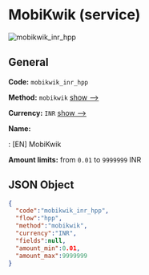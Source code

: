 
# MobiKwik (service) 
![mobikwik_inr_hpp](https://static.openfintech.io/payment_methods/mobikwik_inr_hpp/logo.svg?w=400&c=v0.59.26#w200)  

## General 
 
**Code:** `mobikwik_inr_hpp` 
 
**Method:** `mobikwik` 
 [show -->](/payment-methods/mobikwik/) 
 
**Currency:** `INR` [show -->](/currencies/INR/) 
 
**Name:** 
 
:	[EN] MobiKwik 
 
**Amount limits:** from `0.01` to `9999999` INR 

## JSON Object 

```json
{
  "code":"mobikwik_inr_hpp",
  "flow":"hpp",
  "method":"mobikwik",
  "currency":"INR",
  "fields":null,
  "amount_min":0.01,
  "amount_max":9999999
}
```  
